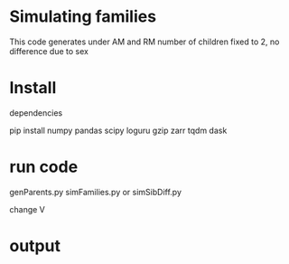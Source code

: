 # Simulating families

This code generates
under AM and RM
number of children fixed to 2, no difference due to sex

# Install
dependencies

pip install numpy pandas scipy loguru gzip zarr tqdm dask

# run code
genParents.py
simFamilies.py
or simSibDiff.py

change V

# output
